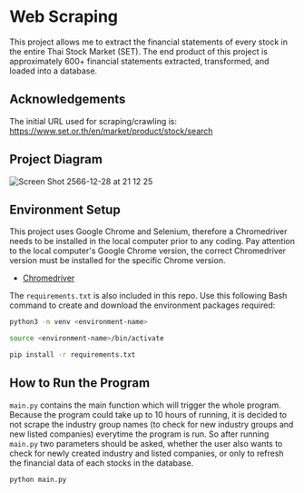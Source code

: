 
# Web Scraping

This project allows me to extract the financial statements of every stock in the entire Thai Stock Market (SET). The end product of this project is approximately 600+ financial statements extracted, transformed, and loaded into a database.


## Acknowledgements

The initial URL used for scraping/crawling is: https://www.set.or.th/en/market/product/stock/search


## Project Diagram
![Screen Shot 2566-12-28 at 21 12 25](https://github.com/jarkthan/web-scraping/assets/93521945/f16092fb-cdea-4d3a-8dbd-ab48b283333b)

## Environment Setup
This project uses Google Chrome and Selenium, therefore a Chromedriver needs to be installed in the local computer prior to any coding. Pay attention to the local computer's Google Chrome version, the correct Chromedriver version must be installed for the specific Chrome version. 
- [Chromedriver](https://chromedriver.chromium.org/downloads)
  
The `requirements.txt` is also included in this repo. Use this following Bash command to create and download the environment packages required:
```bash
python3 -m venv <environment-name>
```
```bash
source <environment-name>/bin/activate
```
```bash
pip install -r requirements.txt
```

## How to Run the Program
`main.py` contains the main function which will trigger the whole program. Because the program could take up to 10 hours of running, it is decided to not scrape the industry group names (to check for new industry groups and new listed companies) everytime the program is run. So after running `main.py` two parameters should be asked, whether the user also wants to check for newly created industry and listed companies, or only to refresh the financial data of each stocks in the database.
```python
python main.py
```
